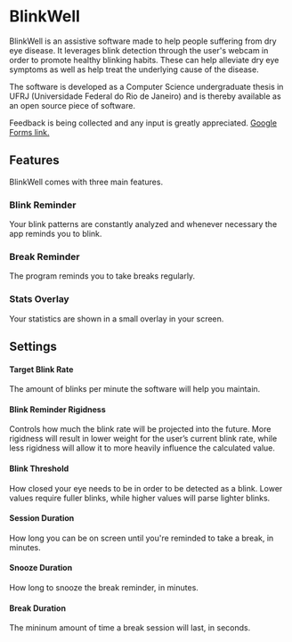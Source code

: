 # BlinkWell

BlinkWell is an assistive software made to help people suffering from dry eye disease. It leverages blink detection through the user's webcam in order to promote healthy blinking habits. These can help alleviate dry eye symptoms as well as help treat the underlying cause of the disease.

The software is developed as a Computer Science undergraduate thesis in UFRJ (Universidade Federal do Rio de Janeiro) and is thereby available as an open source piece of software. 

Feedback is being collected and any input is greatly appreciated. [Google Forms link.](https://forms.gle/LfMF4KMoSud2wL46A)

## Features

BlinkWell comes with three main features.

### Blink Reminder

Your blink patterns are constantly analyzed and whenever necessary the app reminds you to blink.

### Break Reminder

The program reminds you to take breaks regularly.

### Stats Overlay

Your statistics are shown in a small overlay in your screen.

## Settings

#### Target Blink Rate

The amount of blinks per minute the software will help you maintain.

#### Blink Reminder Rigidness

Controls how much the blink rate will be projected into the future. More rigidness will result in lower weight for the user’s current blink rate, while less rigidness
will allow it to more heavily influence the calculated value.

#### Blink Threshold

How closed your eye needs to be in order to be detected as a blink. Lower values require fuller blinks, while higher values will parse lighter blinks.

#### Session Duration

How long you can be on screen until you're reminded to take a break, in minutes.

#### Snooze Duration

How long to snooze the break reminder, in minutes.

#### Break Duration

The mininum amount of time a break session will last, in seconds.
